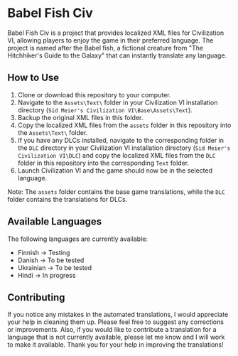 

# Babel Fish Civ

Babel Fish Civ is a project that provides localized XML files for Civilization VI, allowing players to enjoy the game in their preferred language. The project is named after the Babel fish, a fictional creature from "The Hitchhiker's Guide to the Galaxy" that can instantly translate any language.

## How to Use

1. Clone or download this repository to your computer.
2. Navigate to the `Assets\Text\` folder in your Civilization VI installation directory (`Sid Meier's Civilization VI\Base\Assets\Text`).
3. Backup the original XML files in this folder.
4. Copy the localized XML files from the `assets` folder in this repository into the `Assets\Text\` folder.
5. If you have any DLCs installed, navigate to the corresponding folder in the `DLC` directory in your Civilization VI installation directory (`Sid Meier's Civilization VI\DLC`) and copy the localized XML files from the `DLC` folder in this repository into the corresponding `Text` folder.
6. Launch Civilization VI and the game should now be in the selected language.

Note: The `assets` folder contains the base game translations, while the `DLC` folder contains the translations for DLCs.


## Available Languages

The following languages are currently available:

- Finnish -> Testing
- Danish -> To be tested
- Ukrainian -> To be tested
- Hindi -> In progress

## Contributing

If you notice any mistakes in the automated translations, I would appreciate your help in cleaning them up. Please feel free to suggest any corrections or improvements. Also, if you would like to contribute a translation for a language that is not currently available, please let me know and I will work to make it available. Thank you for your help in improving the translations!




